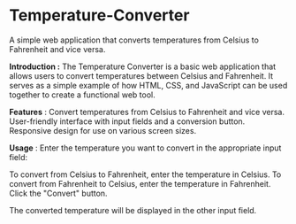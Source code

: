 # Temperature-Converter

A simple web application that converts temperatures from Celsius to Fahrenheit and vice versa.

**Introduction  :**
The Temperature Converter is a basic web application that allows users to convert temperatures between Celsius and Fahrenheit.
It serves as a simple example of how HTML, CSS, and JavaScript can be used together to create a functional web tool.

**Features** : 
Convert temperatures from Celsius to Fahrenheit and vice versa.
User-friendly interface with input fields and a conversion button.
Responsive design for use on various screen sizes.


**Usage** :
Enter the temperature you want to convert in the appropriate input field:

To convert from Celsius to Fahrenheit, enter the temperature in Celsius.
To convert from Fahrenheit to Celsius, enter the temperature in Fahrenheit.
Click the "Convert" button.

The converted temperature will be displayed in the other input field.









